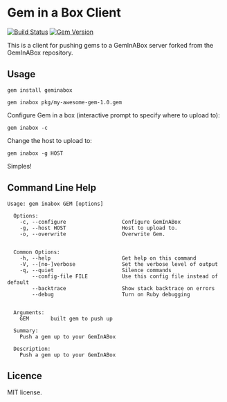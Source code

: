 # Gem in a Box Client

[![Build Status](https://secure.travis-ci.org/raszi/geminabox_client.png)](http://travis-ci.org/raszi/geminabox_client)
[![Gem Version](https://badge.fury.io/rb/geminabox_client.png)](http://badge.fury.io/rb/geminabox_client)

This is a client for pushing gems to a GemInABox server forked from the GemInABox repository.

## Usage

    gem install geminabox

    gem inabox pkg/my-awesome-gem-1.0.gem

Configure Gem in a box (interactive prompt to specify where to upload to):

    gem inabox -c

Change the host to upload to:

    gem inabox -g HOST

Simples!

## Command Line Help

    Usage: gem inabox GEM [options]

      Options:
        -c, --configure                  Configure GemInABox
        -g, --host HOST                  Host to upload to.
        -o, --overwrite                  Overwrite Gem.


      Common Options:
        -h, --help                       Get help on this command
        -V, --[no-]verbose               Set the verbose level of output
        -q, --quiet                      Silence commands
            --config-file FILE           Use this config file instead of default
            --backtrace                  Show stack backtrace on errors
            --debug                      Turn on Ruby debugging


      Arguments:
        GEM       built gem to push up

      Summary:
        Push a gem up to your GemInABox

      Description:
        Push a gem up to your GemInABox

## Licence

MIT license.
